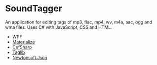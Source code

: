 # SoundTagger
An application for editing tags of mp3, flac, mp4, wv, m4a, aac, ogg and wma files.
Uses C# with JavaScript, CSS and HTML.

* WPF
* [Materialize](https://github.com/Dogfalo/materialize)
* [CefSharp](https://github.com/cefsharp/CefSharp)
* [Taglib](https://github.com/taglib/taglib)
* [Newtonsoft.Json](https://github.com/JamesNK/Newtonsoft.Json)
